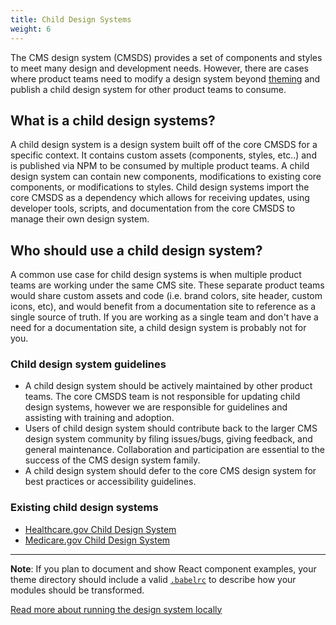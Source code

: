 ```yaml
---
title: Child Design Systems
weight: 6
---
```


The CMS design system (CMSDS) provides a set of components and styles to meet many design and development needs. However, there are cases where product teams need to modify a design system beyond [theming]({{root}}/startup/theming/) and publish a child design system for other product teams to consume.

## What is a child design systems?

A child design system is a design system built off of the core CMSDS for a specific context. It contains custom assets (components, styles, etc..) and is published via NPM to be consumed by multiple product teams. A child design system can contain new components, modifications to existing core components, or modifications to styles. Child design systems import the core CMSDS as a dependency which allows for receiving updates, using developer tools, scripts, and documentation from the core CMSDS to manage their own design system.

## Who should use a child design system?

A common use case for child design systems is when multiple product teams are working under the same CMS site. These separate product teams would share custom assets and code (i.e. brand colors, site header, custom icons, etc), and would benefit from a documentation site to reference as a single source of truth. If you are working as a single team and don't have a need for a documentation site, a child design system is probably not for you.

### Child design system guidelines

- A child design system should be actively maintained by other product teams. The core CMSDS team is not responsible for updating child design systems, however we are responsible for guidelines and assisting with training and adoption.
- Users of child design system should contribute back to the larger CMS design system community by filing issues/bugs, giving feedback, and general maintenance. Collaboration and participation are essential to the success of the CMS design system family.
- A child design system should defer to the core CMS design system for best practices or accessibility guidelines.

### Existing child design systems

- [Healthcare.gov Child Design System](https://github.cms.gov/CMS-WDS/ds-healthcare-gov)
- [Medicare.gov Child Design System](https://github.cms.gov/MedicareGov/ds-site-package)

---

**Note**: If you plan to document and show React component examples, your theme directory should include a valid [`.babelrc`](https://babeljs.io/docs/usage/babelrc/) to describe how your modules should be transformed.

[Read more about running the design system locally](https://github.com/CMSgov/design-system/blob/master/README.md#running-locally)
